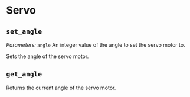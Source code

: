 # Servo

## `set_angle`

_Parameters:_ `angle` An integer value of the angle to set the servo motor to.

Sets the angle of the servo motor.

## `get_angle`

Returns the current angle of the servo motor.
